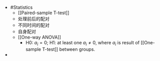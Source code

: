 - #Statistics
	- [[Paired-sample T-test]]
	- 处理前后的配对
	- 不同时间的配对
	- 自身配对
	- [[One-way ANOVA]]
		- H0: $a_i = 0$; H1: at least one $a_i \ne 0$, where $a_i$ is result of [[One-sample T-test]] between groups.
-